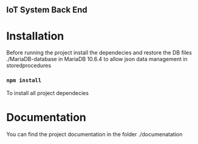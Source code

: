 ## IoT System Back End

# Installation
Before running the project install the dependecies and restore the DB files ./MariaDB-database in MariaDB 10.6.4 to allow json data management in storedprocedures

### `npm install`
To install all project dependecies

# Documentation
You can find the project documentation in the folder ./documenatation